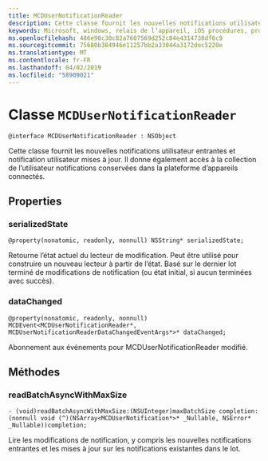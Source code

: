 ```yaml
---
title: MCDUserNotificationReader
description: Cette classe fournit les nouvelles notifications utilisateur entrantes et notification utilisateur mises à jour. Il donne également accès à la collection de l’utilisateur notifications conservées dans la plateforme d’appareils connectés.
keywords: Microsoft, windows, relais de l’appareil, iOS procédures, procédures iPhone
ms.openlocfilehash: 486e98c30c82a7607569d252c84e4314738df6c9
ms.sourcegitcommit: 75680b384946e11257bb2a33044a3172dec5220e
ms.translationtype: MT
ms.contentlocale: fr-FR
ms.lasthandoff: 04/02/2019
ms.locfileid: "58909021"
---
```

# <a name="class-mcdusernotificationreader"></a>Classe `MCDUserNotificationReader`

```
@interface MCDUserNotificationReader : NSObject
```

Cette classe fournit les nouvelles notifications utilisateur entrantes et notification utilisateur mises à jour. Il donne également accès à la collection de l’utilisateur notifications conservées dans la plateforme d’appareils connectés.  

## <a name="properties"></a>Properties

### <a name="serializedstate"></a>serializedState
`@property(nonatomic, readonly, nonnull) NSString* serializedState;`

Retourne l’état actuel du lecteur de modification. Peut être utilisé pour construire un nouveau lecteur à partir de l’état.
Basé sur le dernier lot terminé de modifications de notification (ou état initial, si aucun terminées avec succès).

### <a name="datachanged"></a>dataChanged
`@property(nonatomic, readonly, nonnull) MCDEvent<MCDUserNotificationReader*, MCDUserNotificationReaderDataChangedEventArgs*>* dataChanged;`

Abonnement aux événements pour MCDUserNotificationReader modifié.

## <a name="methods"></a>Méthodes

### <a name="readbatchasyncwithmaxsize"></a>readBatchAsyncWithMaxSize
`- (void)readBatchAsyncWithMaxSize:(NSUInteger)maxBatchSize
                       completion:(nonnull void (^)(NSArray<MCDUserNotification*>* _Nullable, NSError* _Nullable))completion;`

Lire les modifications de notification, y compris les nouvelles notifications entrantes et les mises à jour sur les notifications existantes dans le lot.
